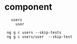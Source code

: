 # component
```
   users
     user

```

```
 ng g c users --skip-tests
 ng g c users/user  --skip-test

```